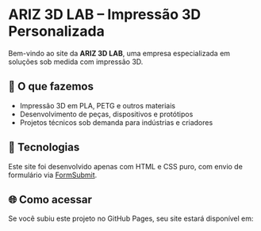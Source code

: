 # ARIZ 3D LAB – Impressão 3D Personalizada

Bem-vindo ao site da **ARIZ 3D LAB**, uma empresa especializada em soluções sob medida com impressão 3D.

## 🚀 O que fazemos

- Impressão 3D em PLA, PETG e outros materiais
- Desenvolvimento de peças, dispositivos e protótipos
- Projetos técnicos sob demanda para indústrias e criadores

## 🧩 Tecnologias

Este site foi desenvolvido apenas com HTML e CSS puro, com envio de formulário via [FormSubmit](https://formsubmit.co/).

## 🌐 Como acessar

Se você subiu este projeto no GitHub Pages, seu site estará disponível em:

